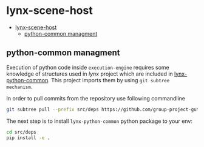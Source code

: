 # lynx-scene-host
- [lynx-scene-host](#lynx-scene-host)
  - [python-common managment](#python-common-managment)


## python-common managment

Execution of python code inside `execution-engine` requires some knowledge of structures used in *lynx* project
which are included in [lynx-python-common](https://github.com/group-project-gut/lynx-python-common). This project imports them by using `git subtree mechanism`.

In order to pull commits from the repository use following commandline

```bash
git subtree pull --prefix src/deps https://github.com/group-project-gut/lynx-python-common.git master --squash
```

The next step is to install `lynx-python-common` python package to your env:

```bash
cd src/deps
pip install -e .
```

